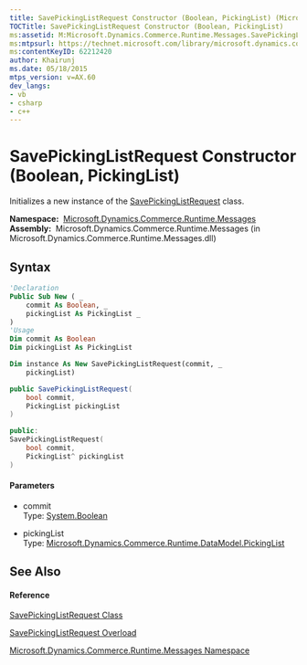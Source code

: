 ```yaml
---
title: SavePickingListRequest Constructor (Boolean, PickingList) (Microsoft.Dynamics.Commerce.Runtime.Messages)
TOCTitle: SavePickingListRequest Constructor (Boolean, PickingList)
ms:assetid: M:Microsoft.Dynamics.Commerce.Runtime.Messages.SavePickingListRequest.#ctor(System.Boolean,Microsoft.Dynamics.Commerce.Runtime.DataModel.PickingList)
ms:mtpsurl: https://technet.microsoft.com/library/microsoft.dynamics.commerce.runtime.messages.savepickinglistrequest.savepickinglistrequest(v=AX.60)
ms:contentKeyID: 62212420
author: Khairunj
ms.date: 05/18/2015
mtps_version: v=AX.60
dev_langs:
- vb
- csharp
- c++
---
```


# SavePickingListRequest Constructor (Boolean, PickingList)

Initializes a new instance of the [SavePickingListRequest](savepickinglistrequest-class-microsoft-dynamics-commerce-runtime-messages.md) class.

**Namespace:**  [Microsoft.Dynamics.Commerce.Runtime.Messages](microsoft-dynamics-commerce-runtime-messages-namespace.md)  
**Assembly:**  Microsoft.Dynamics.Commerce.Runtime.Messages (in Microsoft.Dynamics.Commerce.Runtime.Messages.dll)

## Syntax

``` vb
'Declaration
Public Sub New ( _
    commit As Boolean, _
    pickingList As PickingList _
)
'Usage
Dim commit As Boolean
Dim pickingList As PickingList

Dim instance As New SavePickingListRequest(commit, _
    pickingList)
```

``` csharp
public SavePickingListRequest(
    bool commit,
    PickingList pickingList
)
```

``` c++
public:
SavePickingListRequest(
    bool commit, 
    PickingList^ pickingList
)
```

#### Parameters

  - commit  
    Type: [System.Boolean](https://technet.microsoft.com/library/a28wyd50\(v=ax.60\))  

<!-- end list -->

  - pickingList  
    Type: [Microsoft.Dynamics.Commerce.Runtime.DataModel.PickingList](pickinglist-class-microsoft-dynamics-commerce-runtime-datamodel.md)  

## See Also

#### Reference

[SavePickingListRequest Class](savepickinglistrequest-class-microsoft-dynamics-commerce-runtime-messages.md)

[SavePickingListRequest Overload](savepickinglistrequest-constructor-microsoft-dynamics-commerce-runtime-messages.md)

[Microsoft.Dynamics.Commerce.Runtime.Messages Namespace](microsoft-dynamics-commerce-runtime-messages-namespace.md)

